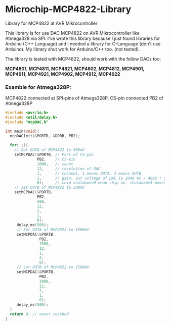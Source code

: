 # Microchip-MCP4822-Library
Library for MCP4822 at AVR Mikrocontroller

This library is for use DAC MCP4822 on AVR Mikrocontroller like Atmega328 via SPI.
I've wrote this library because I just found libraries for Arduino (C++ Language) and I needed a library for C-Language (don't use Arduino).
My library shut work for Arduino/C++ too. (not tested).

The library is tested with MCP4822, should work with the follow DACs too:

<b>MCP4801, MCP4811, MCP4821, MCP4802, MCP4812, MCP4901, MCP4911, MCP4921, MCP4902, MCP4912, MCP4922</b>

<h3>Examble for Atmega328P:</h3>

MCP4822 connected at SPI-pins of Atmega328P, CS-pin connected PB2 of Atmega328P

```c
#include <avr/io.h>
#include <util/delay.h>
#include "mcpDAC.h"

int main(void){
  mcpDACInit(&PORTB, &DDRB, PB2);
  
  for(;;){
    // Set OUTA of MCP4822 to 500mV
    setMCPDAC(&PORTB, // Port of CS-pin
              PB2,    // CS-pin
              1000,   // count
              12,     // resolution of DAC
              1,      // channel, 1 means OUTA, 2 means OUTB
              1,      // gain, out voltage of DAC is 2048 mV / 4096 * gain * count
              0);     // chip shutdown=0 mean chip on, shutdown=1 means chip off
    // set OUTB of MCP4822 to 500mV
    setMCPDAC(&PORTB,
              PB2,
              500,
              12,
              2,
              1,
              0);
     delay_ms(500);
     // Set OUTA of MCP4822 to 1500mV
     setMCPDAC(&PORTB, 
               PB2,  
               1500, 
               12,   
               1,    
               2,    
               0);   
     // set OUTB of MCP4822 to 1500mV
     setMCPDAC(&PORTB,
               PB2,
               3000,
               12,
               2,
               1,
               0);
     delay_ms(500);
  }
  return 0; // never reached
}
```
